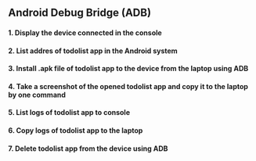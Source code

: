  ## Android Debug Bridge (ADB)

 #### 1. Display the device connected in the console
 
 #### 2. List addres of todolist app in the Android system
 
 #### 3. Install .apk file of todolist app to the device from the laptop using ADB
 
 #### 4. Take a screenshot of the opened todolist app and copy it to the laptop by one command 
 
 #### 5. List logs of todolist app to console
 
 #### 6. Copy logs of todolist app to the laptop
 
 #### 7. Delete todolist app from the device using ADB
 
